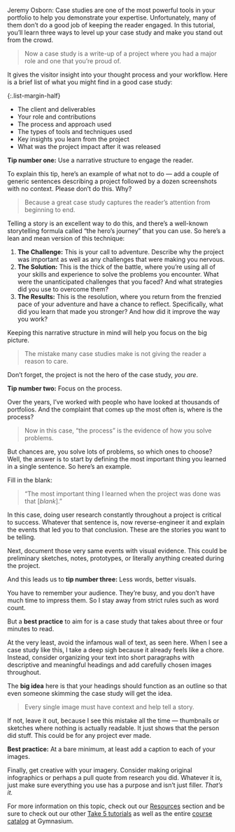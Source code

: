 Jeremy Osborn: Case studies are one of the most powerful tools in your portfolio to help you demonstrate your expertise. Unfortunately, many of them don’t do a good job of keeping the reader engaged. In this tutorial, you’ll learn three ways to level up your case study and make you stand out from the crowd.

> Now a case study is a write-up of a project where you had a major role and one that you’re proud of.

It gives the visitor insight into your thought process and your workflow. Here is a brief list of what you might find in a good case study:

{:.list-margin-half}
- The client and deliverables
- Your role and contributions
- The process and approach used
- The types of tools and techniques used
- Key insights you learn from the project
- What was the project impact after it was released

**Tip number one:** Use a narrative structure to engage the reader.

To explain this tip, here’s an example of what not to do — add a couple of generic sentences describing a project followed by a dozen screenshots with no context. Please don’t do this. Why?

> Because a great case study captures the reader’s attention from beginning to end.

Telling a story is an excellent way to do this, and there’s a well-known storytelling formula called “the hero’s journey” that you can use. So here’s a lean and mean version of this technique:

1. **The Challenge:** This is your call to adventure. Describe why the project was important as well as any challenges that were making you nervous.
2. **The Solution:** This is the thick of the battle, where you’re using all of your skills and experience to solve the problems you encounter. What were the unanticipated challenges that you faced? And what strategies did you use to overcome them?
3. **The Results:** This is the resolution, where you return from the frenzied pace of your adventure and have a chance to reflect. Specifically, what did you learn that made you stronger? And how did it improve the way you work?

Keeping this narrative structure in mind will help you focus on the big picture.

> The mistake many case studies make is not giving the reader a reason to care.

Don’t forget, the project is not the hero of the case study, *you are*.

**Tip number two:** Focus on the process.

Over the years, I’ve worked with people who have looked at thousands of portfolios. And the complaint that comes up the most often is, where is the process?

> Now in this case, “the process” is the evidence of how you solve problems.

But chances are, you solve lots of problems, so which ones to choose? Well, the answer is to start by defining the most important thing you learned in a single sentence. So here’s an example.

Fill in the blank:

> “The most important thing I learned when the project was done was that [*blank*].”

In this case, doing user research constantly throughout a project is critical to success. Whatever that sentence is, now reverse-engineer it and explain the events that led you to that conclusion. These are the stories you want to be telling.

Next, document those very same events with visual evidence. This could be preliminary sketches, notes, prototypes, or literally anything created during the project.

And this leads us to **tip number three:** Less words, better visuals.

You have to remember your audience. They’re busy, and you don’t have much time to impress them. So I stay away from strict rules such as word count.

But a **best practice** to aim for is a case study that takes about three or four minutes to read.

At the very least, avoid the infamous wall of text, as seen here. When I see a case study like this, I take a deep sigh because it already feels like a chore. Instead, consider organizing your text into short paragraphs with descriptive and meaningful headings and add carefully chosen images throughout.

The **big idea** here is that your headings should function as an outline so that even someone skimming the case study will get the idea.

> Every single image must have context and help tell a story.

If not, leave it out, because I see this mistake all the time — thumbnails or sketches where nothing is actually readable. It just shows that the person did stuff. This could be for any project ever made.

**Best practice:** At a bare minimum, at least add a caption to each of your images.

Finally, get creative with your imagery. Consider making original infographics or perhaps a pull quote from research you did. Whatever it is, just make sure everything you use has a purpose and isn’t just filler. *That’s it.*

For more information on this topic, check out our [Resources][0] section and be sure to check out our other [Take 5 tutorials][1] as well as the entire [course catalog][2] at Gymnasium.

[0]: #tutorial-resources
[1]: /courses/take5/
[2]: /courses/
